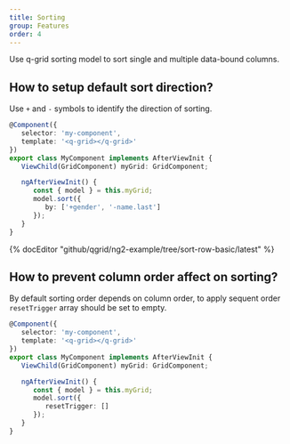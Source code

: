 ```yaml
---
title: Sorting
group: Features
order: 4
---
```


Use q-grid sorting model to sort single and multiple data-bound columns.

## How to setup default sort direction?

Use `+` and `-` symbols to identify the direction of sorting.

```typescript
@Component({
   selector: 'my-component',
   template: '<q-grid></q-grid>'
})
export class MyComponent implements AfterViewInit {
   ViewChild(GridComponent) myGrid: GridComponent;   

   ngAfterViewInit() {
      const { model } = this.myGrid;
      model.sort({ 
         by: ['+gender', '-name.last']
      });
   }
}
```

{% docEditor "github/qgrid/ng2-example/tree/sort-row-basic/latest" %}

## How to prevent column order affect on sorting?

By default sorting order depends on column order, to apply sequent order `resetTrigger` array should be set to empty.

```typescript
@Component({
   selector: 'my-component',
   template: '<q-grid></q-grid>'
})
export class MyComponent implements AfterViewInit {
   ViewChild(GridComponent) myGrid: GridComponent;   

   ngAfterViewInit() {
      const { model } = this.myGrid;
      model.sort({ 
         resetTrigger: [] 
      });
   }
}
```
